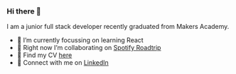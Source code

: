 ### Hi there 👋

I am a junior full stack developer recently graduated from Makers Academy.

- 🌱 I’m currently focussing on learning React
- 👯 Right now I’m collaborating on [Spotify Roadtrip](https://github.com/tiffanyvallo/spotify-roadtrip)
- 📝 Find my CV [here](https://github.com/fwill22/CV)
- 🤝 Connect with me on [LinkedIn](https://www.linkedin.com/in/finn-w-102783189/)
<!--
**fwill22/fwill22** is a ✨ _special_ ✨ repository because its `README.md` (this file) appears on your GitHub profile.

Here are some ideas to get you started:

- 🔭 I’m currently working on ...
- 🌱 I’m currently focussing on React
- 👯 I’m currently collaborating on [Spotify Roadtrip]()
- 🤔 I’m looking for help with ...
- 💬 Ask me about ...
- 📫 How to reach me: ...
- 😄 Pronouns: ...
- ⚡ Fun fact: ...
-->
